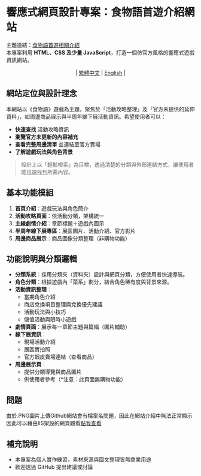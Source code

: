 # 響應式網頁設計專案：食物語首遊介紹網站

主題連結：[食物語首遊相關介紹](https://asriel0727.github.io/RWD-Game-Web/)  
本專案利用 **HTML、CSS 及少量 JavaScript**，打造一個仿官方風格的響應式遊戲資訊網站。

<div align="center">

| [繁體中文](README.md) | [English](README_en-us.md) | 

</div>

## 網站定位與設計理念

本網站以《食物語》遊戲為主題，聚焦於「活動攻略整理」及「官方未提供的延伸資料」，如周邊商品展示與半周年線下展活動資訊。希望使用者可以：

- **快速查找** 活動攻略資訊
- **瀏覽官方未更新的內容補充**
- **查看完整周邊清單** 並連結至官方賣場
- **了解遊戲玩法與角色背景**

> 設計上以「輕鬆檢索」為目標，透過清楚的分類與外部連結方式，讓使用者能迅速找到所需內容。


## 基本功能模組

1. **首頁介紹**：遊戲玩法與角色簡介  
2. **活動攻略頁面**：依活動分類，架構統一  
3. **主線劇情介紹**：章節標題＋遊戲內圖示  
4. **半周年線下展專區**：展區圖片、活動介紹、官方影片  
5. **周邊商品展示**：商品圖像分類整理（非購物功能）

## 功能說明與分類邏輯

- **分類系統**：採用分類夾（資料夾）設計與網頁分類，方便使用者快速導航。
- **角色分類**：根據遊戲內「菜系」劃分，結合角色稀有度與背景來源。
- **活動資訊整理**：
  - 當期角色介紹
  - 商店兌換項目整理與兌換優先建議
  - 活動玩法與小技巧
  - 儲值活動與限時小遊戲
- **劇情頁面**：展示每一章節主題與篇幅（圖片輔助）
- **線下展資訊**：
  - 現場活動介紹
  - 展區實拍照
  - 官方蝦皮賣場連結（查看商品）
- **周邊展示頁**：
  - 提供分類導覽與商品圖片
  - 供使用者參考（*注意：此頁面無購物功能）


## 問題
由於.PNG圖片上傳Github網站會有檔案名問題，因此在網站介紹中無法正常顯示  
因此可以藉由IIS架設的網頁觀看[點我查看](http://140.138.144.66/1091webAproj/1091613/index.html)

## 補充說明
- 本專案為個人實作練習，素材來源與圖文整理皆無商業用途
- 歡迎透過 GitHub 提出建議或討論
